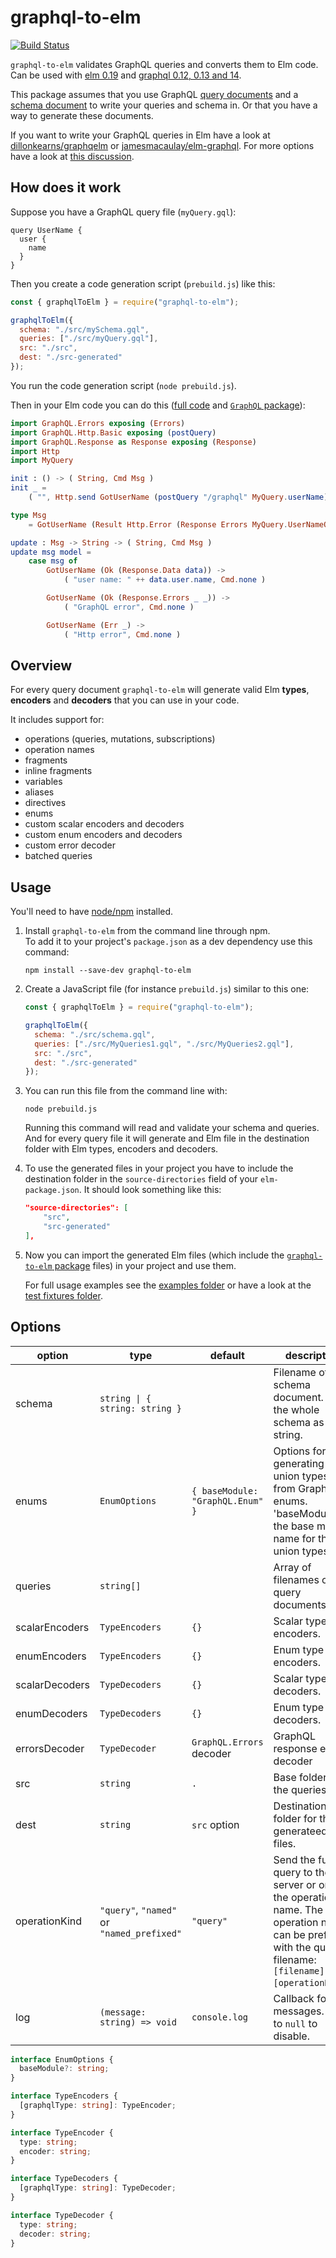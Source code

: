 # graphql-to-elm

[![Build Status](https://travis-ci.org/harmboschloo/graphql-to-elm.svg?branch=master)](https://travis-ci.org/harmboschloo/graphql-to-elm)

`graphql-to-elm` validates GraphQL queries and converts them to Elm code. Can be used with [elm 0.19](https://www.npmjs.com/package/elm) and [graphql 0.12, 0.13 and 14](https://www.npmjs.com/package/graphql).

This package assumes that you use GraphQL [query documents](http://graphql.org/learn/queries/)
and a [schema document](http://graphql.org/learn/schema/) to write your queries and schema in.
Or that you have a way to generate these documents.

If you want to write your GraphQL queries in Elm have a look at
[dillonkearns/graphqelm](https://github.com/dillonkearns/graphqelm)
or [jamesmacaulay/elm-graphql](https://github.com/jamesmacaulay/elm-graphql).
For more options have a look at [this discussion](https://discourse.elm-lang.org/t/introducing-graphqelm-a-tool-for-type-safe-graphql-queries/472/4).

## How does it work

Suppose you have a GraphQL query file (`myQuery.gql`):

```gql
query UserName {
  user {
    name
  }
}
```

Then you create a code generation script (`prebuild.js`) like this:

```js
const { graphqlToElm } = require("graphql-to-elm");

graphqlToElm({
  schema: "./src/mySchema.gql",
  queries: ["./src/myQuery.gql"],
  src: "./src",
  dest: "./src-generated"
});
```

You run the code generation script (`node prebuild.js`).

Then in your Elm code you can do this ([full code](examples/readme/src/Main.elm) and [`GraphQL` package](https://package.elm-lang.org/packages/harmboschloo/graphql-to-elm-package/latest/)):

```elm
import GraphQL.Errors exposing (Errors)
import GraphQL.Http.Basic exposing (postQuery)
import GraphQL.Response as Response exposing (Response)
import Http
import MyQuery

init : () -> ( String, Cmd Msg )
init _ =
    ( "", Http.send GotUserName (postQuery "/graphql" MyQuery.userName) )

type Msg
    = GotUserName (Result Http.Error (Response Errors MyQuery.UserNameQuery))

update : Msg -> String -> ( String, Cmd Msg )
update msg model =
    case msg of
        GotUserName (Ok (Response.Data data)) ->
            ( "user name: " ++ data.user.name, Cmd.none )

        GotUserName (Ok (Response.Errors _ _)) ->
            ( "GraphQL error", Cmd.none )

        GotUserName (Err _) ->
            ( "Http error", Cmd.none )
```

## Overview

For every query document `graphql-to-elm` will generate valid Elm **types**, **encoders** and **decoders** that you can use in your code.

It includes support for:

- operations (queries, mutations, subscriptions)
- operation names
- fragments
- inline fragments
- variables
- aliases
- directives
- enums
- custom scalar encoders and decoders
- custom enum encoders and decoders
- custom error decoder
- batched queries

## Usage

You'll need to have [node/npm](https://nodejs.org) installed.

1.  Install `graphql-to-elm` from the command line through npm.  
    To add it to your project's `package.json` as a dev dependency use this command:

    ```shell
    npm install --save-dev graphql-to-elm
    ```

2.  Create a JavaScript file (for instance `prebuild.js`) similar to this one:

    ```js
    const { graphqlToElm } = require("graphql-to-elm");

    graphqlToElm({
      schema: "./src/schema.gql",
      queries: ["./src/MyQueries1.gql", "./src/MyQueries2.gql"],
      src: "./src",
      dest: "./src-generated"
    });
    ```

3.  You can run this file from the command line with:

    ```shell
    node prebuild.js
    ```

    Running this command will read and validate your schema and queries.
    And for every query file it will generate and Elm file in the destination folder
    with Elm types, encoders and decoders.

4.  To use the generated files in your project you have to include the
    destination folder in the `source-directories` field of your `elm-package.json`.
    It should look something like this:

    ```json
    "source-directories": [
        "src",
        "src-generated"
    ],
    ```

5.  Now you can import the generated Elm files
    (which include the [`graphql-to-elm` package](https://package.elm-lang.org/packages/harmboschloo/graphql-to-elm-package/latest/) files)
    in your project and use them.

    For full usage examples see the [examples folder](examples)
    or have a look at the [test fixtures folder](test/fixtures).

## Options

| option         | type                                       | default                          | description                                                                                                                                             |
| -------------- | ------------------------------------------ | -------------------------------- | ------------------------------------------------------------------------------------------------------------------------------------------------------- |
| schema         | `string \| { string: string }`             |                                  | Filename of the schema document. Or the whole schema as a string.                                                                                       |
| enums          | `EnumOptions`                              | `{ baseModule: "GraphQL.Enum" }` | Options for generating union types from GraphQL enums. 'baseModule' is the base module name for the union types.                                        |
| queries        | `string[]`                                 |                                  | Array of filenames of the query documents.                                                                                                              |
| scalarEncoders | `TypeEncoders`                             | `{}`                             | Scalar type encoders.                                                                                                                                   |
| enumEncoders   | `TypeEncoders`                             | `{}`                             | Enum type encoders.                                                                                                                                     |
| scalarDecoders | `TypeDecoders`                             | `{}`                             | Scalar type decoders.                                                                                                                                   |
| enumDecoders   | `TypeDecoders`                             | `{}`                             | Enum type decoders.                                                                                                                                     |
| errorsDecoder  | `TypeDecoder`                              | `GraphQL.Errors` decoder         | GraphQL response errors decoder                                                                                                                         |
| src            | `string`                                   | `.`                              | Base folder of the queries.                                                                                                                             |
| dest           | `string`                                   | `src` option                     | Destination folder for the generateed Elm files.                                                                                                        |
| operationKind  | `"query"`, `"named"` or `"named_prefixed"` | `"query"`                        | Send the full query to the server or only the operation name. The operation name can be prefixed with the query filename: `[filename]:[operationName]`. |
| log            | `(message: string) => void`                | `console.log`                    | Callback for log messages. Set to `null` to disable.                                                                                                    |

```TypeScript
interface EnumOptions {
  baseModule?: string;
}

interface TypeEncoders {
  [graphqlType: string]: TypeEncoder;
}

interface TypeEncoder {
  type: string;
  encoder: string;
}

interface TypeDecoders {
  [graphqlType: string]: TypeDecoder;
}

interface TypeDecoder {
  type: string;
  decoder: string;
}
```
